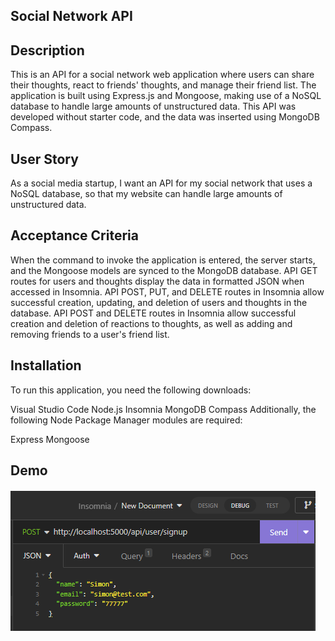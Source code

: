 ## Social Network API

## Description
This is an API for a social network web application where users can share their thoughts, react to friends' thoughts, and manage their friend list. The application is built using Express.js and Mongoose, making use of a NoSQL database to handle large amounts of unstructured data. This API was developed without starter code, and the data was inserted using MongoDB Compass.

## User Story
As a social media startup, I want an API for my social network that uses a NoSQL database, so that my website can handle large amounts of unstructured data.

## Acceptance Criteria

When the command to invoke the application is entered, the server starts, and the Mongoose models are synced to the MongoDB database.
API GET routes for users and thoughts display the data in formatted JSON when accessed in Insomnia.
API POST, PUT, and DELETE routes in Insomnia allow successful creation, updating, and deletion of users and thoughts in the database.
API POST and DELETE routes in Insomnia allow successful creation and deletion of reactions to thoughts, as well as adding and removing friends to a user's friend list.

## Installation

To run this application, you need the following downloads:

Visual Studio Code
Node.js
Insomnia
MongoDB Compass
Additionally, the following Node Package Manager modules are required:

Express
Mongoose

## Demo
![img](images/signup.png)

